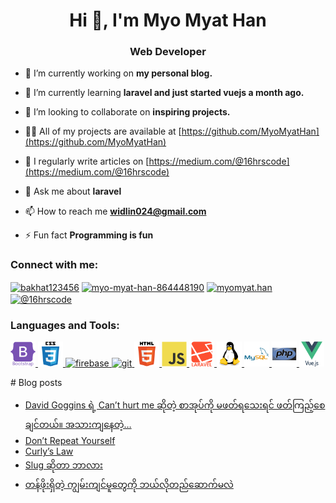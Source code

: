 <h1 align="center">Hi 👋, I'm Myo Myat Han</h1>
<h3 align="center">Web Developer</h3>

- 🔭 I’m currently working on **my personal blog.**

- 🌱 I’m currently learning **laravel and just started vuejs a month ago.**

- 👯 I’m looking to collaborate on **inspiring projects.**

- 👨‍💻 All of my projects are available at [https://github.com/MyoMyatHan](https://github.com/MyoMyatHan)

- 📝 I regularly write articles on [https://medium.com/@16hrscode](https://medium.com/@16hrscode)

- 💬 Ask me about **laravel**

- 📫 How to reach me **widlin024@gmail.com**

- ⚡ Fun fact **Programming is fun**

<h3 align="left">Connect with me:</h3>
<p align="left">
<a href="https://twitter.com/bakhat123456" target="blank"><img align="center" src="https://raw.githubusercontent.com/rahuldkjain/github-profile-readme-generator/master/src/images/icons/Social/twitter.svg" alt="bakhat123456" height="30" width="40" /></a>
<a href="https://linkedin.com/in/myo-myat-han-864448190" target="blank"><img align="center" src="https://raw.githubusercontent.com/rahuldkjain/github-profile-readme-generator/master/src/images/icons/Social/linked-in-alt.svg" alt="myo-myat-han-864448190" height="30" width="40" /></a>
<a href="https://fb.com/myomyat.han" target="blank"><img align="center" src="https://raw.githubusercontent.com/rahuldkjain/github-profile-readme-generator/master/src/images/icons/Social/facebook.svg" alt="myomyat.han" height="30" width="40" /></a>
<a href="https://medium.com/@16hrscode" target="blank"><img align="center" src="https://raw.githubusercontent.com/rahuldkjain/github-profile-readme-generator/master/src/images/icons/Social/medium.svg" alt="@16hrscode" height="30" width="40" /></a>
</p>

<h3 align="left">Languages and Tools:</h3>
<p align="left"> <a href="https://getbootstrap.com" target="_blank" rel="noreferrer"> <img src="https://raw.githubusercontent.com/devicons/devicon/master/icons/bootstrap/bootstrap-plain-wordmark.svg" alt="bootstrap" width="40" height="40"/> </a> <a href="https://www.w3schools.com/css/" target="_blank" rel="noreferrer"> <img src="https://raw.githubusercontent.com/devicons/devicon/master/icons/css3/css3-original-wordmark.svg" alt="css3" width="40" height="40"/> </a> <a href="https://firebase.google.com/" target="_blank" rel="noreferrer"> <img src="https://www.vectorlogo.zone/logos/firebase/firebase-icon.svg" alt="firebase" width="40" height="40"/> </a> <a href="https://git-scm.com/" target="_blank" rel="noreferrer"> <img src="https://www.vectorlogo.zone/logos/git-scm/git-scm-icon.svg" alt="git" width="40" height="40"/> </a> <a href="https://www.w3.org/html/" target="_blank" rel="noreferrer"> <img src="https://raw.githubusercontent.com/devicons/devicon/master/icons/html5/html5-original-wordmark.svg" alt="html5" width="40" height="40"/> </a> <a href="https://developer.mozilla.org/en-US/docs/Web/JavaScript" target="_blank" rel="noreferrer"> <img src="https://raw.githubusercontent.com/devicons/devicon/master/icons/javascript/javascript-original.svg" alt="javascript" width="40" height="40"/> </a> <a href="https://laravel.com/" target="_blank" rel="noreferrer"> <img src="https://raw.githubusercontent.com/devicons/devicon/master/icons/laravel/laravel-plain-wordmark.svg" alt="laravel" width="40" height="40"/> </a> <a href="https://www.linux.org/" target="_blank" rel="noreferrer"> <img src="https://raw.githubusercontent.com/devicons/devicon/master/icons/linux/linux-original.svg" alt="linux" width="40" height="40"/> </a> <a href="https://www.mysql.com/" target="_blank" rel="noreferrer"> <img src="https://raw.githubusercontent.com/devicons/devicon/master/icons/mysql/mysql-original-wordmark.svg" alt="mysql" width="40" height="40"/> </a> <a href="https://www.php.net" target="_blank" rel="noreferrer"> <img src="https://raw.githubusercontent.com/devicons/devicon/master/icons/php/php-original.svg" alt="php" width="40" height="40"/> </a> <a href="https://vuejs.org/" target="_blank" rel="noreferrer"> <img src="https://raw.githubusercontent.com/devicons/devicon/master/icons/vuejs/vuejs-original-wordmark.svg" alt="vuejs" width="40" height="40"/> </a> </p>
# Blog posts

<!-- BLOG-POST-LIST:START -->
- [David Goggins ရဲ့ Can’t hurt me ဆိုတဲ့ စာအုပ်ကို မဖတ်ရသေးရင် ဖတ်ကြည့်စေချင်တယ်။ အသားကျနေတဲ့…](https://medium.com/@16hrscode/david-goggins-%E1%80%9B%E1%80%B2%E1%80%B7-cant-hurt-me-%E1%80%86%E1%80%AD%E1%80%AF%E1%80%90%E1%80%B2%E1%80%B7-%E1%80%85%E1%80%AC%E1%80%A1%E1%80%AF%E1%80%95%E1%80%BA%E1%80%80%E1%80%AD%E1%80%AF-%E1%80%99%E1%80%96%E1%80%90%E1%80%BA%E1%80%9B%E1%80%9E%E1%80%B1%E1%80%B8%E1%80%9B%E1%80%84%E1%80%BA-%E1%80%96%E1%80%90%E1%80%BA%E1%80%80%E1%80%BC%E1%80%8A%E1%80%BA%E1%80%B7%E1%80%85%E1%80%B1%E1%80%81%E1%80%BB%E1%80%84%E1%80%BA%E1%80%90%E1%80%9A%E1%80%BA-%E1%80%A1%E1%80%9E%E1%80%AC%E1%80%B8%E1%80%80%E1%80%BB%E1%80%94%E1%80%B1%E1%80%90%E1%80%B2%E1%80%B7-6042e59f86b0?source=rss-372e8c7b30d2------2)
- [Don’t Repeat Yourself](https://medium.com/@16hrscode/dont-repeat-yourself-c4ceb4e5f4de?source=rss-372e8c7b30d2------2)
- [Curly’s Law](https://medium.com/@16hrscode/curlys-law-7960988db0f6?source=rss-372e8c7b30d2------2)
- [Slug ဆိုတာ ဘာလား](https://medium.com/@16hrscode/slug-%E1%80%86%E1%80%AD%E1%80%AF%E1%80%90%E1%80%AC-%E1%80%98%E1%80%AC%E1%80%9C%E1%80%AC%E1%80%B8-66d127ed10c5?source=rss-372e8c7b30d2------2)
- [တန်ဖိုးရှိတဲ့ ကျွမ်းကျင်မူတွေကို ဘယ်လိုတည်ဆောက်မလဲ](https://medium.com/@16hrscode/%E1%80%90%E1%80%94%E1%80%BA%E1%80%96%E1%80%AD%E1%80%AF%E1%80%B8%E1%80%9B%E1%80%BE%E1%80%AD%E1%80%90%E1%80%B2%E1%80%B7-%E1%80%80%E1%80%BB%E1%80%BD%E1%80%99%E1%80%BA%E1%80%B8%E1%80%80%E1%80%BB%E1%80%84%E1%80%BA%E1%80%99%E1%80%B0%E1%80%90%E1%80%BD%E1%80%B1%E1%80%80%E1%80%AD%E1%80%AF-%E1%80%98%E1%80%9A%E1%80%BA%E1%80%9C%E1%80%AD%E1%80%AF%E1%80%90%E1%80%8A%E1%80%BA%E1%80%86%E1%80%B1%E1%80%AC%E1%80%80%E1%80%BA%E1%80%99%E1%80%9C%E1%80%B2-f3d94ed33336?source=rss-372e8c7b30d2------2)
<!-- BLOG-POST-LIST:END -->
